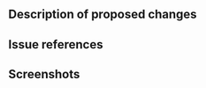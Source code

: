 <!-- READ THIS COMMENT FIRST (comments will disappear when you post)

Hello, thank you very much for using your time to submit a pull request for Questie.

BEFORE MAKING YOUR FIRST PR PLEASE READ AND AGREE TO THE CONTRIBUTOR LICENSE AGREEMENT

The Contributor License Agreement can be found in the CLA.md file. It can be signed by creating a single git commit that only adds your git identity to the list of signatures there.

See the LICENSE.md file for more details on the licensing situation.

Please add further information relevant to the PR under the headers below as best you can, or remove the headers if irrelevant.
-->

## Description of proposed changes
<!--If you are updating/adding translations just list the languages you are editing-->



## Issue references
<!-- Add references to existing issues if there are any, e.g.
Fixes #1234
Contributes to #4321
-->



## Screenshots
<!--A picture says more than a thousand words-->

